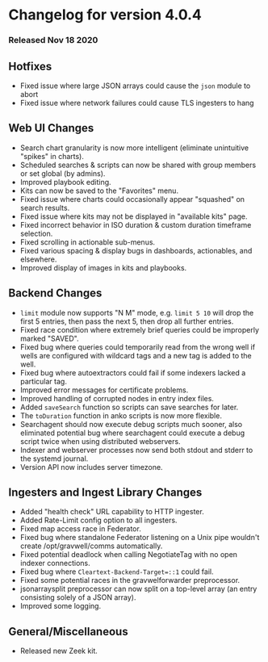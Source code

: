 # Changelog for version 4.0.4

### Released Nov 18 2020

## Hotfixes
* Fixed issue where large JSON arrays could cause the `json` module to abort
* Fixed issue where network failures could cause TLS ingesters to hang

## Web UI Changes
* Search chart granularity is now more intelligent (eliminate unintuitive "spikes" in charts).
* Scheduled searches & scripts can now be shared with group members or set global (by admins).
* Improved playbook editing.
* Kits can now be saved to the "Favorites" menu.
* Fixed issue where charts could occasionally appear "squashed" on search results.
* Fixed issue where kits may not be displayed in "available kits" page.
* Fixed incorrect behavior in ISO duration & custom duration timeframe selection.
* Fixed scrolling in actionable sub-menus.
* Fixed various spacing & display bugs in dashboards, actionables, and elsewhere.
* Improved display of images in kits and playbooks.

## Backend Changes
* `limit` module now supports "N M" mode, e.g. `limit 5 10` will drop the first 5 entries, then pass the next 5, then drop all further entries.
* Fixed race condition where extremely brief queries could be improperly marked "SAVED".
* Fixed bug where queries could temporarily read from the wrong well if wells are configured with wildcard tags and a new tag is added to the well.
* Fixed bug where autoextractors could fail if some indexers lacked a particular tag.
* Improved error messages for certificate problems.
* Improved handling of corrupted nodes in entry index files.
* Added `saveSearch` function so scripts can save searches for later.
* The `toDuration` function in anko scripts is now more flexible.
* Searchagent should now execute debug scripts much sooner, also eliminated potential bug where searchagent could execute a debug script twice when using distributed webservers.
* Indexer and webserver processes now send both stdout and stderr to the systemd journal.
* Version API now includes server timezone.

## Ingesters and Ingest Library Changes
* Added "health check" URL capability to HTTP ingester.
* Added Rate-Limit config option to all ingesters.
* Fixed map access race in Federator.
* Fixed bug where standalone Federator listening on a Unix pipe wouldn't create /opt/gravwell/comms automatically.
* Fixed potential deadlock when calling NegotiateTag with no open indexer connections.
* Fixed bug where `Cleartext-Backend-Target=::1` could fail.
* Fixed some potential races in the gravwelforwarder preprocessor.
* jsonarraysplit preprocessor can now split on a top-level array (an entry consisting solely of a JSON array).
* Improved some logging.

## General/Miscellaneous
* Released new Zeek kit.

